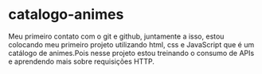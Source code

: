 # catalogo-animes
Meu primeiro contato com o git e github, juntamente a isso, estou colocando meu primeiro projeto utilizando html, css e JavaScript que é um catálogo de animes.Pois nesse projeto estou treinando o consumo de APIs e aprendendo mais sobre requisições HTTP.
